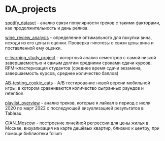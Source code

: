 # DA_projects

[spotify_dataset](https://github.com/justasimplesound/DA_projects/tree/main/spotify_dataset) - анализ связи популярности треков с такими факторами, как продолжительность и день релиза.

[wine_review_analysis](https://github.com/justasimplesound/DA_projects/tree/main/wine_review_analysis) - определение оптимального для покупки вина, исходя из его цены и оценки. Проверка гипотезы о связи цены вина и поставленной ему оценки. 

[e-learning_study_project](https://github.com/justasimplesound/DA_projects/tree/main/e-learning_study_project) - когортный анализ семестров с самой низкой завершаемостью и самым долгим средними сроками сдачи курсов. RFM-кластеризация студентов (среднее время сдачи экзамена, завершаемость курсов, среднее количество баллов)

[AB-testing_cookie_cats](https://github.com/justasimplesound/DA_projects/tree/main/AB-testing_cookie_cats) - А/B тестирование новой версии мобильной игры, в котором сравниваются количество сыгранных раундов и retention. 

[playlist_overview](https://github.com/justasimplesound/DA_projects/tree/main/playlist_overview) - анализ треков, которые я лайкал в период с июля 2020 по март 2022 с последующей визуализацией результатов в Tableau. 

[CIAN_Moscow](https://github.com/justasimplesound/DA_projects/tree/main/CIAN_Moscow) - построение линейной регрессии для цены жилья в Москве, визуализация на карте дешёвых квартир, близких к центру, при помощи библиотеки folium
